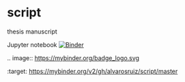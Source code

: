 # script
thesis manuscript

Jupyter notebook [![Binder](https://mybinder.org/badge_logo.svg)](https://mybinder.org/v2/gh/alvarosruiz/script/master)

.. image:: https://mybinder.org/badge_logo.svg

:target: https://mybinder.org/v2/gh/alvarosruiz/script/master
